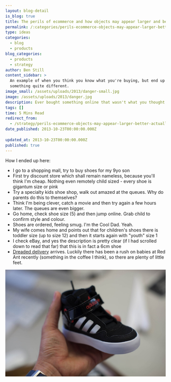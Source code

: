 ```yaml
---
layout: blog-detail
is_blog: true
title: The perils of ecommerce and how objects may appear larger and better
permalink: /:categories/perils-ecommerce-objects-may-appear-larger-better-actually/
type: ideas
categories:
  - blog
  - products
blog_categories:
  - products
  - strategy
author: Ben Still
content_sidebar: >
  An example of when you think you know what you're buying, but end up with
  something quite different.
image_small: /assets/uploads/2013/danger-small.jpg
image: /assets/uploads/2013/danger.jpg
description: Ever bought something online that wasn't what you thought it was?
tags: []
time: 5 Mins Read
redirect_from:
  - /strategy/perils-ecommerce-objects-may-appear-larger-better-actually/
date_published: 2013-10-23T00:00:00.000Z

updated_at: 2013-10-23T00:00:00.000Z
published: true
---
```


How I ended up here:

* I go to a shopping mall, try to buy shoes for my 9yo son
* First try discount store which shall remain nameless, because you'll think I'm cheap. Nothing even remotely child sized - every shoe is gigantum size or pink
* Try a specialty kids shoe shop, walk out amazed at the queues. Why do parents do this to themselves?
* Think I'm being clever, catch a movie and then try again a few hours later. The queues are even bigger.
* Go home, check shoe size (5) and then jump online. Grab child to confirm style and colour.
* Shoes are ordered, feeling smug. I'm the Cool Dad. Yeah.
* My wife comes home and points out that for children's shoes there is toddler size (up to size 12) and then it starts again with "youth" size 1
* I check eBay, and yes the description is pretty clear (if I had scrolled down to read that far) that this is in fact a 6cm shoe
* [Dreaded delivery](http://www.benchfly.com/blog/caution-objects-may-appear-larger-than-they-really-are/) arrives. Luckily there has been a rush on babies at Red Ant recently (something in the coffee I think), so there are plenty of little feet.

![](/assets/uploads/2013/danger.jpg)

